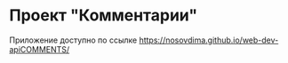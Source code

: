 # Проект "Комментарии"
Приложение доступно по ссылке https://nosovdima.github.io/web-dev-apiCOMMENTS/

